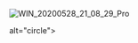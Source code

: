 ![WIN_20200528_21_08_29_Pro](https://user-images.githubusercontent.com/80456607/110956314-8243f680-8370-11eb-9033-5db7a435ccd3.jpg)

alt="circle"></div>
